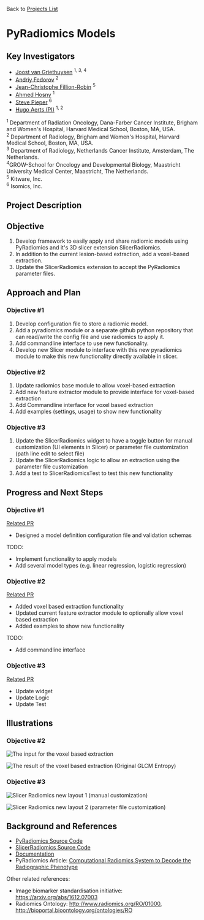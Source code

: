 Back to [Projects List](../../README.md#ProjectsList)

# PyRadiomics Models

## Key Investigators

 - [Joost van Griethuysen](https://github.com/JoostJM) <sup>1, 3, 4</sup>
 - [Andriy Fedorov](https://github.com/fedorov) <sup>2</sup>
 - [Jean-Christophe Fillion-Robin](https://github.com/jcfr) <sup>5</sup>
 - [Ahmed Hosny](https://github.com/ahmedhosny) <sup>1</sup>
 - [Steve Pieper](https://github.com/pieper) <sup>6</sup>
 - [Hugo Aerts (PI)](https://github.com/hugoaerts) <sup>1, 2</sup>

<sup>1</sup> Department of Radiation Oncology, Dana-Farber Cancer Institute, Brigham and Women's Hospital, Harvard Medical School, Boston, MA, USA.<br>
<sup>2</sup> Department of Radiology, Brigham and Women's Hospital, Harvard Medical School, Boston, MA, USA.<br>
<sup>3</sup> Department of Radiology, Netherlands Cancer Institute, Amsterdam, The Netherlands.<br>
<sup>4</sup >GROW-School for Oncology and Developmental Biology, Maastricht University Medical Center, Maastricht, The Netherlands.<br>
<sup>5</sup> Kitware, Inc.<br>
<sup>6</sup> Isomics, Inc.

## Project Description

## Objective

1. Develop framework to easily apply and share radiomic models using PyRadiomics and it's 3D slicer extension SlicerRadiomics.
1. In addition to the current lesion-based extraction, add a voxel-based extraction.
1. Update the SlicerRadiomics extension to accept the PyRadiomics parameter files.

## Approach and Plan

### Objective #1

1. Develop configuration file to store a radiomic model.
1. Add a pyradiomics module or a separate github python repository that can read/write the config file and use radiomics to apply it.
1. Add commandline interface to use new functionality.
1. Develop new Slicer module to interface with this new pyradiomics module to make this new functionality directly available in slicer.

### Objective #2

1. Update radiomics base module to allow voxel-based extraction
1. Add new feature extractor module to provide interface for voxel-based extraction
1. Add Commandline interface for voxel based extraction
1. Add examples (settings, usage) to show new functionality

### Objective #3

1. Update the SlicerRadiomics widget to have a toggle button for manual customization (UI elements in Slicer) or parameter file customization (path line edit to select file)
1. Update the SlicerRadiomics logic to allow an extraction using the parameter file customization
1. Add a test to SlicerRadiomicsTest to test this new functionality

## Progress and Next Steps

<!--Describe progress and next steps in a few bullet points as you are making progress.-->

### Objective #1
[Related PR](https://github.com/Radiomics/pyradiomics/pull/338)
- Designed a model definition configuration file and validation schemas

TODO:
- Implement functionality to apply models
- Add several model types (e.g. linear regression, logistic regression)

### Objective #2
[Related PR](https://github.com/Radiomics/pyradiomics/pull/337)
- Added voxel based extraction functionality
- Updated current feature extractor module to optionally allow voxel based extraction
- Added examples to show new functionality

TODO:
- Add commandline interface

### Objective #3
[Related PR](https://github.com/Radiomics/SlicerRadiomics/pull/36)
- Update widget
- Update Logic
- Update Test

## Illustrations

<!--Add pictures and links to videos that demonstrate what has been accomplished.-->

### Objective #2

![The input for the voxel based extraction](pyradiomics_voxelbased_input.png)

![The result of the voxel based extraction (Original GLCM Entropy)](pyradiomics_voxeblbased_parametermap.png)

### Objective #3

![Slicer Radiomics new layout 1 (manual customization)](slicerRadiomics_layout1.png)

![Slicer Radiomics new layout 2 (parameter file customization)](slicerRadiomics_layout2.png)

## Background and References

<!--Use this space for information that may help people better understand your project, like links to papers, source code, or data.-->

- [PyRadiomics Source Code](https://github.com/Radiomics/pyradiomics)
- [SlicerRadiomics Source Code](https://github.com/Radiomics/SlicerRadiomics)
- [Documentation](http://pyradiomics.readthedocs.io)
- PyRadiomics Article: [Computational Radiomics System to Decode the Radiographic Phenotype](http://cancerres.aacrjournals.org/content/77/21/e104)

Other related references:
* Image biomarker standardisation initiative: https://arxiv.org/abs/1612.07003
* Radiomics Ontology: http://www.radiomics.org/RO/01000, http://bioportal.bioontology.org/ontologies/RO
